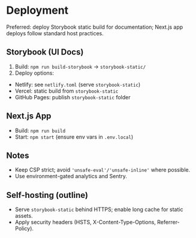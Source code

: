 # Deployment

Preferred: deploy Storybook static build for documentation; Next.js app deploys follow standard host practices.

## Storybook (UI Docs)
1) Build: `npm run build-storybook` → `storybook-static/`
2) Deploy options:
- Netlify: see `netlify.toml` (serve `storybook-static`)
- Vercel: static build from `storybook-static`
- GitHub Pages: publish `storybook-static` folder

## Next.js App
- Build: `npm run build`
- Start: `npm start` (ensure env vars in `.env.local`)

## Notes
- Keep CSP strict; avoid `'unsafe-eval'/'unsafe-inline'` where possible.
- Use environment-gated analytics and Sentry.

## Self-hosting (outline)
- Serve `storybook-static` behind HTTPS; enable long cache for static assets.
- Apply security headers (HSTS, X-Content-Type-Options, Referrer-Policy).

